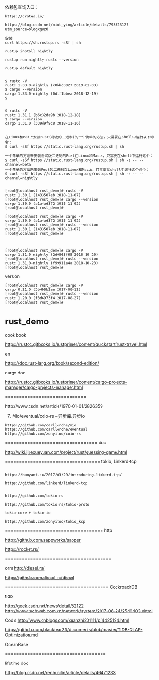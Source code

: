 
依赖包查询入口： 
```
https://crates.io/
```

```
https://blog.csdn.net/mint_ying/article/details/79362312?utm_source=blogxgwz0

安装
curl https://sh.rustup.rs -sSf | sh

rustup install nightly

rustup run nightly rustc --version

rustup default nightly


$ rustc -V
rustc 1.33.0-nightly (c0bbc3927 2019-01-03)
$ cargo --version
cargo 1.33.0-nightly (0d1f1bbea 2018-12-19)
$ 


$ rustc -V
rustc 1.31.1 (b6c32da9b 2018-12-18)
$ cargo --version
cargo 1.31.0 (339d9f9c8 2018-11-16)

```



```

在Linux和Mac上安装Rust(稳定的二进制)的一个简单的方法，只需要在shell中运行以下命令：
$ curl -sSf https://static.rust-lang.org/rustup.sh | sh

一个简单的方法来安装测试版二进制的Rust在Linux和Mac上，只需要在shell中运行这个：
$ curl -sSf https://static.rust-lang.org/rustup.sh | sh -s -- --channel=beta
一个简单的方法来安装Rust的二进制在Linux和Mac上，只需要在shell中运行这个命令：
$ curl -sSf https://static.rust-lang.org/rustup.sh | sh -s -- --channel=nightly

```

```

[root@localhost rust_demo]# rustc -V
rustc 1.30.1 (1433507eb 2018-11-07)
[root@localhost rust_demo]# cargo --version
cargo 1.30.0 (a1a4ad372 2018-11-02)
[root@localhost rust_demo]#
```


```
[root@localhost rust_demo]# cargo -V
cargo 1.30.0 (a1a4ad372 2018-11-02)
[root@localhost rust_demo]# rustc --version
rustc 1.30.1 (1433507eb 2018-11-07)
[root@localhost rust_demo]#


```



```

[root@localhost rust_demo]# cargo -V
cargo 1.31.0-nightly (2d0863f65 2018-10-20)
[root@localhost rust_demo]# rustc --version
rustc 1.31.0-nightly (f99911a4a 2018-10-23)
[root@localhost rust_demo]# 

```


version

```
[root@localhost rust_demo]# cargo -V
cargo 0.21.0 (5b4b8b2ae 2017-08-12)
[root@localhost rust_demo]# rustc --version
rustc 1.20.0 (f3d6973f4 2017-08-27)
[root@localhost rust_demo]# 
```

# rust_demo


cook book

https://rustcc.gitbooks.io/rustprimer/content/quickstart/rust-travel.html

en 

https://doc.rust-lang.org/book/second-edition/



cargo doc 

https://rustcc.gitbooks.io/rustprimer/content/cargo-projects-manager/cargo-projects-manager.html

=============================

http://www.csdn.net/article/1970-01-01/2826359

7. Mio/eventual/coio-rs – 异步库/异步io

```
https://github.com/carllerche/mio
https://github.com/carllerche/eventual
https://github.com/zonyitoo/coio-rs
```


=================================
doc 

http://wiki.jikexueyuan.com/project/rust/guessing-game.html



==================================
tokio, Linkerd-tcp
```

https://buoyant.io/2017/03/29/introducing-linkerd-tcp/

https://github.com/linkerd/linkerd-tcp


https://github.com/tokio-rs

https://github.com/tokio-rs/tokio-proto

tokio-core + tokio-io 

https://github.com/zonyitoo/tokio_kcp
```

===================================
http 

https://github.com/sappworks/sapper

https://rocket.rs/

======================================

orm 
http://diesel.rs/

https://github.com/diesel-rs/diesel

=====================================
CockroachDB

tidb

http://geek.csdn.net/news/detail/52122
http://www.techweb.com.cn/network/system/2017-06-24/2540403.shtml

Codis 
http://www.cnblogs.com/xuanzhi201111/p/4425194.html

https://github.com/blacktear23/documents/blob/master/TiDB-OLAP-Optimization.md

OceanBase

====================================

lifetime doc 

http://blog.csdn.net/renhuailin/article/details/46471233

